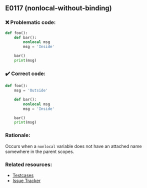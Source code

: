 ## E0117 (nonlocal-without-binding)

### :x: Problematic code:

```python
def foo():
    def bar():
        nonlocal msg
        msg = 'Inside'

    bar()
    print(msg)
```

### :heavy_check_mark: Correct code:

```python
def foo():
    msg = 'Outside'

    def bar():
        nonlocal msg
        msg = 'Inside'

    bar()
    print(msg)
```

### Rationale:

Occurs when a `nonlocal` variable does not have an attached name somewhere in
the parent scopes.

### Related resources:

- [Testcases](https://github.com/PyCQA/pylint/blob/master/tests/functional/n/nonlocal_without_binding.py)
- [Issue Tracker](https://github.com/PyCQA/pylint/issues?q=is%3Aissue+%22nonlocal-without-binding%22+OR+%22E0117%22)
